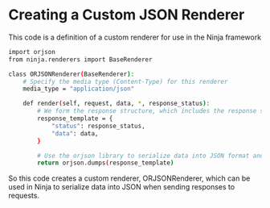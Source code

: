 # Creating a Custom JSON Renderer

This code is a definition of a custom renderer for use in the Ninja framework

```bash
import orjson  
from ninja.renderers import BaseRenderer  

class ORJSONRenderer(BaseRenderer):
    # Specify the media type (Content-Type) for this renderer
    media_type = "application/json"

    def render(self, request, data, *, response_status):
        # We form the response structure, which includes the response status and data
        response_template = {
            "status": response_status,  
            "data": data,  
        }

        # Use the orjson library to serialize data into JSON format and return the JSON representation of the response as a byte string
        return orjson.dumps(response_template)
```

So this code creates a custom renderer, ORJSONRenderer, which can be used in Ninja to serialize data into JSON when sending responses to requests.